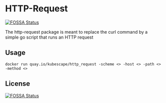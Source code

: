 # HTTP-Request
[![FOSSA Status](https://app.fossa.com/api/projects/git%2Bgithub.com%2Fkubescape%2Fhttp-request.svg?type=shield)](https://app.fossa.com/projects/git%2Bgithub.com%2Fkubescape%2Fhttp-request?ref=badge_shield)


The http-request package is meant to replace the curl command by a simple go script that runs an HTTP request

## Usage

```
docker run quay.io/kubescape/http_request -scheme <> -host <> -path <> -method <>
```

## License
[![FOSSA Status](https://app.fossa.com/api/projects/git%2Bgithub.com%2Fkubescape%2Fhttp-request.svg?type=large)](https://app.fossa.com/projects/git%2Bgithub.com%2Fkubescape%2Fhttp-request?ref=badge_large)